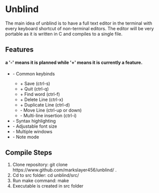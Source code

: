 <h1> Unblind </h1>

The main idea of unblind is to have a full text editor in the terminal with every keyboard shortcut of non-terminal editors. The editor will be very portable as it is written in C and compiles to a single file.

<h2> Features </h2>
<h4> a '-' means it is planned while '+' means it is currently a feature. </h4>
<ul>
	<li> - Common keybinds </li>
		<ul>
			<li> + Save (ctrl-s) </li>
			<li> + Quit (ctrl-q) </li>
			<li> + Find word (ctrl-f) </li>
			<li> + Delete Line (ctrl-x) </li>
			<li> + Duplicate Line (ctrl-d) </li>
			<li> - Move Line (ctrl-up or down) </li>
			<li> - Multi-line insertion (ctrl-i) </li>
		</ul>
	<li> - Syntax highlighting </li>
	<li> - Adjustable font size </li>
	<li> - Multiple windows </li>
	<li> - Note mode </li>
</ul>

<h2> Compile Steps </h2>
<ol>
	<li> Clone repository: git clone https://www.github.com/markslayer456/unblind/ . </li>
	<li> Cd to src folder: cd unblind/src/ </li>
	<li> Run make command: make </li>
	<li> Executable is created in src folder </li>
</ol>

